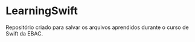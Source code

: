 # LearningSwift

Repositório criado para salvar os arquivos aprendidos durante o curso de Swift da EBAC.
